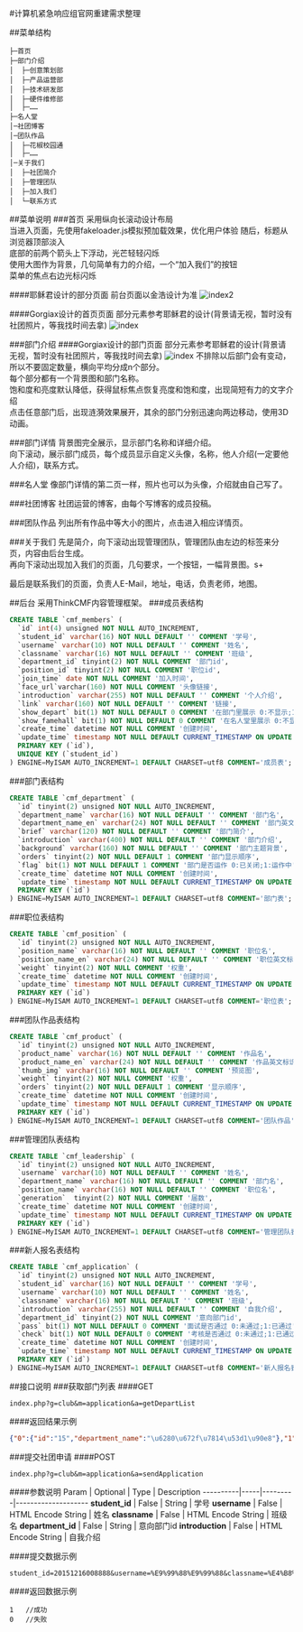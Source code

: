 #计算机紧急响应组官网重建需求整理

##菜单结构
```
├─首页
├─部门介绍  
│  ├─创意策划部
│  ├─产品运营部
│  ├─技术研发部
│  ├─硬件维修部
│  ├─……
├─名人堂
│─社团博客
│─团队作品
│  ├─花椒校园通
│  ├─……
│─关于我们
│  ├─社团简介
│  ├─管理团队
│  ├─加入我们
│  └─联系方式
```
##菜单说明
###首页
采用纵向长滚动设计布局  
当进入页面，先使用fakeloader.js模拟预加载效果，优化用户体验
随后，标题从浏览器顶部淡入  
底部的前两个箭头上下浮动，光芒轻轻闪烁  
使用大图作为背景，几句简单有力的介绍，一个“加入我们”的按钮  
菜单的焦点右边光标闪烁  

####耶稣君设计的部分页面
前台页面以金浩设计为准
![index2](./img/index2.png)

####Gorgiax设计的首页页面
部分元素参考耶稣君的设计(背景请无视，暂时没有社团照片，等我找时间去拿)
![index](./img/index.png)

###部门介绍
####Gorgiax设计的部门页面
部分元素参考耶稣君的设计(背景请无视，暂时没有社团照片，等我找时间去拿)
![index](./img/department.png)
不排除以后部门会有变动，所以不要固定数量，横向平均分成n个部分。  
每个部分都有一个背景图和部门名称。  
饱和度和亮度默认降低，获得鼠标焦点恢复亮度和饱和度，出现简短有力的文字介绍  
点击任意部门后，出现涟漪效果展开，其余的部门分别迅速向两边移动，使用3D动画。

###部门详情
背景图完全展示，显示部门名称和详细介绍。  
向下滚动，展示部门成员，每个成员显示自定义头像，名称，他人介绍(一定要他人介绍)，联系方式。

###名人堂
像部门详情的第二页一样，照片也可以为头像，介绍就由自己写了。

###社团博客
社团运营的博客，由每个写博客的成员投稿。

###团队作品
列出所有作品中等大小的图片，点击进入相应详情页。

###关于我们
先是简介，向下滚动出现管理团队，管理团队由左边的标签来分页，内容由后台生成。  
再向下滚动出现加入我们的页面，几句要求，一个按钮，一幅背景图。s+

最后是联系我们的页面，负责人E-Mail，地址，电话，负责老师，地图。


##后台
采用ThinkCMF内容管理框架。
###成员表结构
```SQL
CREATE TABLE `cmf_members` (
  `id` int(4) unsigned NOT NULL AUTO_INCREMENT,
  `student_id` varchar(16) NOT NULL DEFAULT '' COMMENT '学号',
  `username` varchar(10) NOT NULL DEFAULT '' COMMENT '姓名',
  `classname` varchar(16) NOT NULL DEFAULT '' COMMENT '班级',
  `department_id` tinyint(2) NOT NULL COMMENT '部门id',
  `position_id` tinyint(2) NOT NULL COMMENT '职位id',
  `join_time` date NOT NULL COMMENT '加入时间',
  `face_url`varchar(160) NOT NULL COMMENT '头像链接',
  `introduction` varchar(255) NOT NULL DEFAULT '' COMMENT '个人介绍',
  `link` varchar(160) NOT NULL DEFAULT '' COMMENT '链接',
  `show_depart` bit(1) NOT NULL DEFAULT 0 COMMENT '在部门里展示 0:不显示;1:显示',
  `show_famehall` bit(1) NOT NULL DEFAULT 0 COMMENT '在名人堂里展示 0:不显示;1:显示',
  `create_time` datetime NOT NULL COMMENT '创建时间',
  `update_time` timestamp NOT NULL DEFAULT CURRENT_TIMESTAMP ON UPDATE CURRENT_TIMESTAMP COMMENT '更新时间',
  PRIMARY KEY (`id`),
  UNIQUE KEY (`student_id`)
) ENGINE=MyISAM AUTO_INCREMENT=1 DEFAULT CHARSET=utf8 COMMENT='成员表';
```
###部门表结构
```SQL
CREATE TABLE `cmf_department` (
  `id` tinyint(2) unsigned NOT NULL AUTO_INCREMENT,
  `department_name` varchar(16) NOT NULL DEFAULT '' COMMENT '部门名',
  `department_name_en` varchar(24) NOT NULL DEFAULT '' COMMENT '部门英文标识',
  `brief` varchar(120) NOT NULL DEFAULT '' COMMENT '部门简介',
  `introduction` varchar(400) NOT NULL DEFAULT '' COMMENT '部门介绍',
  `background` varchar(160) NOT NULL DEFAULT '' COMMENT '部门主题背景',
  `orders` tinyint(2) NOT NULL DEFAULT 1 COMMENT '部门显示顺序',
  `flag` bit(1) NOT NULL DEFAULT 1 COMMENT '部门是否运作 0:已关闭;1:运作中',
  `create_time` datetime NOT NULL COMMENT '创建时间',
  `update_time` timestamp NOT NULL DEFAULT CURRENT_TIMESTAMP ON UPDATE CURRENT_TIMESTAMP COMMENT '更新时间',
  PRIMARY KEY (`id`)
) ENGINE=MyISAM AUTO_INCREMENT=1 DEFAULT CHARSET=utf8 COMMENT='部门表';
```

###职位表结构
```SQL
CREATE TABLE `cmf_position` (
  `id` tinyint(2) unsigned NOT NULL AUTO_INCREMENT,
  `position_name` varchar(16) NOT NULL DEFAULT '' COMMENT '职位名',
  `position_name_en` varchar(24) NOT NULL DEFAULT '' COMMENT '职位英文标识',
  `weight` tinyint(2) NOT NULL COMMENT '权重',
  `create_time` datetime NOT NULL COMMENT '创建时间',
  `update_time` timestamp NOT NULL DEFAULT CURRENT_TIMESTAMP ON UPDATE CURRENT_TIMESTAMP COMMENT '更新时间',
  PRIMARY KEY (`id`)
) ENGINE=MyISAM AUTO_INCREMENT=1 DEFAULT CHARSET=utf8 COMMENT='职位表';
```

###团队作品表结构
```SQL
CREATE TABLE `cmf_product` (
  `id` tinyint(2) unsigned NOT NULL AUTO_INCREMENT,
  `product_name` varchar(16) NOT NULL DEFAULT '' COMMENT '作品名',
  `product_name_en` varchar(24) NOT NULL DEFAULT '' COMMENT '作品英文标识',
  `thumb_img` varchar(16) NOT NULL DEFAULT '' COMMENT '预览图',
  `weight` tinyint(2) NOT NULL COMMENT '权重',
  `orders` tinyint(2) NOT NULL DEFAULT 1 COMMENT '显示顺序',
  `create_time` datetime NOT NULL COMMENT '创建时间',
  `update_time` timestamp NOT NULL DEFAULT CURRENT_TIMESTAMP ON UPDATE CURRENT_TIMESTAMP COMMENT '更新时间',
  PRIMARY KEY (`id`)
) ENGINE=MyISAM AUTO_INCREMENT=1 DEFAULT CHARSET=utf8 COMMENT='团队作品';
```

###管理团队表结构
```SQL
CREATE TABLE `cmf_leadership` (
  `id` tinyint(2) unsigned NOT NULL AUTO_INCREMENT,
  `username` varchar(10) NOT NULL DEFAULT '' COMMENT '姓名',
  `department_name` varchar(16) NOT NULL DEFAULT '' COMMENT '部门名',
  `position_name` varchar(16) NOT NULL DEFAULT '' COMMENT '职位名',
  `generation`  tinyint(2) NOT NULL COMMENT '届数',
  `create_time` datetime NOT NULL COMMENT '创建时间',
  `update_time` timestamp NOT NULL DEFAULT CURRENT_TIMESTAMP ON UPDATE CURRENT_TIMESTAMP COMMENT '更新时间',
  PRIMARY KEY (`id`)
) ENGINE=MyISAM AUTO_INCREMENT=1 DEFAULT CHARSET=utf8 COMMENT='管理团队表';
```

###新人报名表结构
```SQL
CREATE TABLE `cmf_application` (
  `id` tinyint(2) unsigned NOT NULL AUTO_INCREMENT,
  `student_id` varchar(16) NOT NULL DEFAULT '' COMMENT '学号',
  `username` varchar(10) NOT NULL DEFAULT '' COMMENT '姓名',
  `classname` varchar(16) NOT NULL DEFAULT '' COMMENT '班级',
  `introduction` varchar(255) NOT NULL DEFAULT '' COMMENT '自我介绍',
  `department_id` tinyint(2) NOT NULL COMMENT '意向部门id',
  `pass` bit(1) NOT NULL DEFAULT 0 COMMENT '面试是否通过 0:未通过;1:已通过',
  `check` bit(1) NOT NULL DEFAULT 0 COMMENT '考核是否通过 0:未通过;1:已通过',
  `create_time` datetime NOT NULL COMMENT '创建时间',
  `update_time` timestamp NOT NULL DEFAULT CURRENT_TIMESTAMP ON UPDATE CURRENT_TIMESTAMP COMMENT '更新时间',
  PRIMARY KEY (`id`)
) ENGINE=MyISAM AUTO_INCREMENT=1 DEFAULT CHARSET=utf8 COMMENT='新人报名表';
```

##接口说明
###获取部门列表
####GET
```
index.php?g=club&m=application&a=getDepartList
```
####返回结果示例
```json
{"0":{"id":"15","department_name":"\u6280\u672f\u7814\u53d1\u90e8"},"1":{"id":"16","department_name":"\u786c\u4ef6\u7ef4\u4fee\u90e8"},"2":{"id":"17","department_name":"\u4ea7\u54c1\u8bbe\u8ba1\u90e8"},"3":{"id":"18","department_name":"\u521b\u610f\u7b56\u5212\u90e8"},"referer":"","state":"fail"}
```
###提交社团申请
####POST
```
index.php?g=club&m=application&a=sendApplication
```

####参数说明
Param | Optional | Type | Description
----------|-----|---------|--------------------
**student_id** | False | String | 学号
**username** | False | HTML Encode String | 姓名
**classname** | False | HTML Encode String | 班级名
**department_id** | False | String | 意向部门id
**introduction** | False | HTML Encode String | 自我介绍

####提交数据示例
```
student_id=20151216008888&username=%E9%99%88%E9%99%88&classname=%E4%B8%8D%E7%9F%A5%E9%81%93&department_id=15&introduction=%E8%BF%99%E6%98%AF%E4%B8%80%E6%9D%A1%E4%B8%AA%E4%BA%BA%E4%BB%8B%E7%BB%8D
```
####返回数据示例
```
1   //成功
0   //失败
```